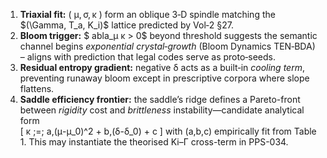 1. **Triaxial fit:**  ( μ, σ, κ ) form an oblique 3‑D spindle matching the \$(\Gamma, T\_a, K\_i)\$ lattice predicted by Vol‑2 §27.
2. **Bloom trigger:** \$
   abla\_μ κ > 0\$ beyond threshold suggests the semantic channel begins *exponential crystal‑growth* (Bloom Dynamics TEN‑BDA) – aligns with prediction that legal codes serve as proto‑seeds.
3. **Residual entropy gradient:** negative δ acts as a built‑in *cooling term*, preventing runaway bloom except in prescriptive corpora where slope flattens.
4. **Saddle efficiency frontier:** the saddle’s ridge defines a Pareto-front between *rigidity* cost and *brittleness* instability—candidate analytical form  
   \[
     κ \;=\; a\,(μ-μ_0)^2 + b\,(δ-δ_0) + c
   \]
   with \(a,b,c\) empirically fit from Table 1.  This may instantiate the theorised Ki–Γ cross-term in PPS-034.